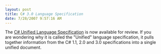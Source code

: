 ```yaml
---
layout: post
title: C# 3.0 Language Specification
date: 7/28/2007 9:57:16 AM
---
```


The [C# Unified Language Specification](http://download.microsoft.com/download/3/8/8/388e7205-bc10-4226-b2a8-75351c669b09/CSharp%20Language%20Specification.doc) is now available for review. If you are wondering why it is called the "Unified" language specification, it pulls together information from the C# 1.1, 2.0 and 3.0 specifications into a single unified document.
